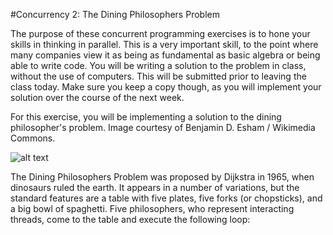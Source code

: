 #Concurrency 2: The Dining Philosophers Problem

The purpose of these concurrent programming exercises is to hone your skills in thinking in parallel. This is a very important skill, to the point where many companies view it as being as fundamental as basic algebra or being able to write code. You will be writing a solution to the problem in class, without the use of computers. This will be submitted prior to leaving the class today. Make sure you keep a copy though, as you will implement your solution over the course of the next week.

For this exercise, you will be implementing a solution to the dining philosopher's problem. Image courtesy of Benjamin D. Esham / Wikimedia Commons.

![alt text](https://upload.wikimedia.org/wikipedia/commons/7/7b/An_illustration_of_the_dining_philosophers_problem.png "Dining philosophers around table")


The Dining Philosophers Problem was proposed by Dijkstra in 1965, when dinosaurs ruled the earth. It appears in a number of variations, but the standard features are a table with five plates, five forks (or chopsticks), and a big bowl of spaghetti. Five philosophers, who represent interacting threads, come to the table and execute the following loop: